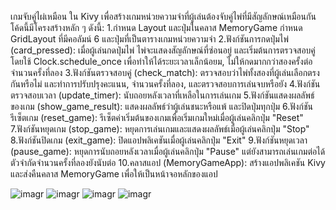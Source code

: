 เกมจับคู่ไผ่เหมือน ใน Kivy เพื่อสร้างเกมหน่วยความจำที่ผู้เล่นต้องจับคู่ไพ่ที่มีสัญลักษณ์เหมือนกัน โค้ดนี้มีโครงสร้างหลัก ๆ ดังนี้:
1.กำหนด Layout และปุ่มในคลาส MemoryGame กำหนด GridLayout ที่มีคอลัมน์ 6 และปุ่มที่เป็นตารางเกมหน่วยความจำ
2.ฟังก์ชันการกดปุ่มไพ่ (card_pressed): เมื่อผู้เล่นกดปุ่มไพ่ ไพ่จะแสดงสัญลักษณ์ที่ซ่อนอยู่ และเริ่มต้นการตรวจสอบคู่โดยใช้ Clock.schedule_once เพื่อทำให้ได้ระยะเวลาเล็กน้อยม, ไม่ให้กดมากกว่าสองครั้งต่อจำนวนครั้งที่ลอง
3.ฟังก์ชันตรวจสอบคู่ (check_match): ตรวจสอบว่าไพ่ทั้งสองที่ผู้เล่นเลือกตรงกันหรือไม่ และทำการปรับปรุงคะแนน, จำนวนครั้งที่ลอง, และตรวจสอบการเล่นจบหรือยัง
4.ฟังก์ชันตรวจสอบเวลา (update_timer): นับถอยหลังเวลาที่เหลือในการเล่นเกม
5.ฟังก์ชันแสดงผลลัพธ์ของเกม (show_game_result): แสดงผลลัพธ์ว่าผู้เล่นชนะหรือแพ้ และปิดปุ่มทุกปุ่ม
6.ฟังก์ชันรีเซ็ตเกม (reset_game): รีเซ็ตค่าเริ่มต้นของเกมเพื่อเริ่มเกมใหม่เมื่อผู้เล่นคลิกปุ่ม "Reset"
7.ฟังก์ชันหยุดเกม (stop_game): หยุดการเล่นเกมและแสดงผลลัพธ์เมื่อผู้เล่นคลิกปุ่ม "Stop"
8.ฟังก์ชันปิดเกม (exit_game): ปิดแอปพลิเคชันเมื่อผู้เล่นคลิกปุ่ม "Exit"
9.ฟังก์ชันหยุดเวลา (pause_game): หยุดการนับถอยหลังเวลาเมื่อผู้เล่นคลิกปุ่ม "Pause" แต่ยังสามารถเล่นเกมต่อได้ตัวจำกัดจำนวนครั้งที่ลองยังนับต่อ
10.คลาสแอป (MemoryGameApp): สร้างแอปพลิเคชัน Kivy และส่งคืนคลาส MemoryGame เพื่อให้เป็นหน้าจอหลักของแอป

![imagr](https://imgur.com/DjD2BJm.jpg)
![imagr](https://imgur.com/1ITkwUf.jpg)
![imagr](https://imgur.com/XKE7YIb.jpg)
![imagr](https://imgur.com/HFqZN9W.jpg)
